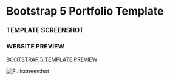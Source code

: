 # Bootstrap 5 Portfolio Template

### TEMPLATE SCREENSHOT

### WEBSITE PREVIEW 

[BOOTSTRAP 5 TEMPLATE PREVIEW ](https://hiren14.github.io/my-new-design-for-fitinda-club-/)

![Fullscreenshot](https://user-images.githubusercontent.com/11283502/116909562-0c139000-ac4d-11eb-8ae0-26b6d790981e.jpg) 
